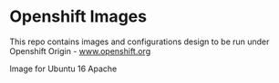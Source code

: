 # Openshift Images

This repo contains images and configurations design to be run under Openshift Origin - www.openshift.org

Image for Ubuntu 16 Apache
